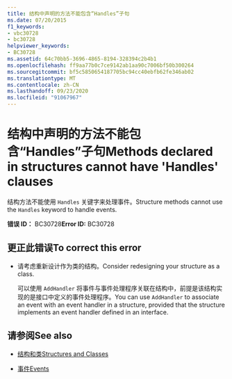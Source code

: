 ```yaml
---
title: 结构中声明的方法不能包含“Handles”子句
ms.date: 07/20/2015
f1_keywords:
- vbc30728
- bc30728
helpviewer_keywords:
- BC30728
ms.assetid: 64c70bb5-3696-4865-8194-328394c2b4b1
ms.openlocfilehash: ff9aa77b0c7ce9142ab1aa90c7006bf50b300264
ms.sourcegitcommit: bf5c5850654187705bc94cc40ebfb62fe346ab02
ms.translationtype: MT
ms.contentlocale: zh-CN
ms.lasthandoff: 09/23/2020
ms.locfileid: "91067967"
---
```

# <a name="methods-declared-in-structures-cannot-have-handles-clauses"></a><span data-ttu-id="1b973-102">结构中声明的方法不能包含“Handles”子句</span><span class="sxs-lookup"><span data-stu-id="1b973-102">Methods declared in structures cannot have 'Handles' clauses</span></span>

<span data-ttu-id="1b973-103">结构方法不能使用 `Handles` 关键字来处理事件。</span><span class="sxs-lookup"><span data-stu-id="1b973-103">Structure methods cannot use the `Handles` keyword to handle events.</span></span>  
  
 <span data-ttu-id="1b973-104">**错误 ID：** BC30728</span><span class="sxs-lookup"><span data-stu-id="1b973-104">**Error ID:** BC30728</span></span>  
  
## <a name="to-correct-this-error"></a><span data-ttu-id="1b973-105">更正此错误</span><span class="sxs-lookup"><span data-stu-id="1b973-105">To correct this error</span></span>  
  
- <span data-ttu-id="1b973-106">请考虑重新设计作为类的结构。</span><span class="sxs-lookup"><span data-stu-id="1b973-106">Consider redesigning your structure as a class.</span></span>  
  
     <span data-ttu-id="1b973-107">可以使用 `AddHandler` 将事件与事件处理程序关联在结构中，前提是该结构实现的是接口中定义的事件处理程序。</span><span class="sxs-lookup"><span data-stu-id="1b973-107">You can use `AddHandler` to associate an event with an event handler in a structure, provided that the structure implements an event handler defined in an interface.</span></span>  
  
## <a name="see-also"></a><span data-ttu-id="1b973-108">请参阅</span><span class="sxs-lookup"><span data-stu-id="1b973-108">See also</span></span>

- [<span data-ttu-id="1b973-109">结构和类</span><span class="sxs-lookup"><span data-stu-id="1b973-109">Structures and Classes</span></span>](../programming-guide/language-features/data-types/structures-and-classes.md)

- [<span data-ttu-id="1b973-110">事件</span><span class="sxs-lookup"><span data-stu-id="1b973-110">Events</span></span>](../programming-guide/language-features/events/index.md)
